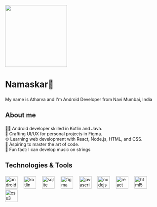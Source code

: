 <div align="left">
  <img height="200" src="https://i.ibb.co/9387pw6/github-bg.jpg"  />
</div>

###

<h1 align="left">Namaskar🙏</h1>

###

<p align="left">My name is Atharva and I'm Android Developer from Navi Mumbai, India</p>

###

<h2 align="left">About me</h2>

###

<p align="left">👨‍💻 Android developer skilled in Kotlin and Java.<br>🎨 Crafting UI/UX for personal projects in Figma.<br>⚙️ Learning web development with React, Node.js, HTML, and CSS.<br>🎯 Aspiring to master the art of code.<br>🎲 Fun fact: I can develop music on strings</p>

###

<h2 align="left">Technologies & Tools</h2>

###

<div align="left">
  <img src="https://cdn.jsdelivr.net/gh/devicons/devicon/icons/androidstudio/androidstudio-original.svg" height="40" alt="androidstudio logo"  />
  <img width="12" />
  <img src="https://cdn.jsdelivr.net/gh/devicons/devicon/icons/kotlin/kotlin-original.svg" height="40" alt="kotlin logo"  />
  <img width="12" />
  <img src="https://cdn.jsdelivr.net/gh/devicons/devicon/icons/sqlite/sqlite-original.svg" height="40" alt="sqlite logo"  />
  <img width="12" />
  <img src="https://cdn.jsdelivr.net/gh/devicons/devicon/icons/figma/figma-original.svg" height="40" alt="figma logo"  />
  <img width="12" />
  <img src="https://cdn.jsdelivr.net/gh/devicons/devicon/icons/javascript/javascript-original.svg" height="40" alt="javascript logo"  />
  <img width="12" />
  <img src="https://cdn.jsdelivr.net/gh/devicons/devicon/icons/nodejs/nodejs-original.svg" height="40" alt="nodejs logo"  />
  <img width="12" />
  <img src="https://cdn.jsdelivr.net/gh/devicons/devicon/icons/react/react-original.svg" height="40" alt="react logo"  />
  <img width="12" />
  <img src="https://skillicons.dev/icons?i=html" height="40" alt="html5 logo"  />
  <img width="12" />
  <img src="https://skillicons.dev/icons?i=css" height="40" alt="css3 logo"  />
</div>

###
